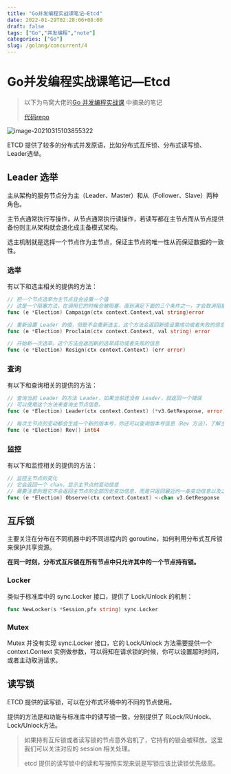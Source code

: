 ```yaml
---
title: "Go并发编程实战课笔记—Etcd"
date: 2022-01-29T02:28:06+08:00
draft: false
tags: ["Go","并发编程","note"]
categories: ["Go"]
slug: /golang/concurrent/4
---
```



# Go并发编程实战课笔记—Etcd

> 以下为鸟窝大佬的[Go 并发编程实战课](https://time.geekbang.org/column/intro/100061801) 中摘录的笔记
> 
> [代码repo](https://github.com/catwithtudou/golang_concurrent_examples/tree/master/etcd)



![image-20210315103855322](https://img.zhengyua.cn/20210315103900.png)



ETCD 提供了较多的分布式并发原语，比如分布式互斥锁、分布式读写锁、Leader选举。

## Leader 选举

主从架构的服务节点分为主（Leader、Master）和从（Follower、Slave）两种角色。

主节点通常执行写操作，从节点通常执行读操作，若读写都在主节点而从节点提供备份则主从架构就会退化成主备模式架构。

选主机制就是选择一个节点作为主节点，保证主节点的唯一性从而保证数据的一致性。

### 选举

有以下和选主相关的提供的方法：

```go
// 把一个节点选举为主节点且会设置一个值
// 这是一个阻塞方法，在调用它的时候会被阻塞，直到满足下面的三个条件之一，才会取消阻塞。成功当选为主；此方法返回错误；ctx 被取消
func (e *Election) Campaign(ctx context.Context,val string)error

// 重新设置 Leader 的值，但是不会重新选主，这个方法会返回新值设置成功或者失败的信息
func (e *Election) Proclaim(ctx context.Context, val string) error

// 开始新一次选举。这个方法会返回新的选举成功或者失败的信息
func (e *Election) Resign(ctx context.Context) (err error)
```

### 查询

有以下和查询相关的提供的方法：

```go
// 查询当前 Leader 的方法 Leader，如果当前还没有 Leader，就返回一个错误
// 可以使用这个方法来查询主节点信息。
func (e *Election) Leader(ctx context.Context) (*v3.GetResponse, error)

// 每次主节点的变动都会生成一个新的版本号，你还可以查询版本号信息（Rev 方法），了解主节点变动情况
func (e *Election) Rev() int64
```

### 监控

有以下和监控相关的提供的方法：

```go
// 监控主节点的变化
// 它会返回一个 chan，显示主节点的变动信息
// 需要注意的是它不会返回主节点的全部历史变动信息，而是只返回最近的一条变动信息以及之后的变动信息
func (e *Election) Observe(ctx context.Context) <-chan v3.GetResponse
```

## 互斥锁

主要关注在分布在不同机器中的不同进程内的 goroutine，如何利用分布式互斥锁来保护共享资源。

**在同一时刻，分布式互斥锁在所有节点中只允许其中的一个节点持有锁。**

### Locker

类似于标准库中的 sync.Locker 接口，提供了 Lock/Unlock 的机制：

```go
func NewLocker(s *Session,pfx string) sync.Locker
```

### Mutex

Mutex 并没有实现 sync.Locker 接口，它的 Lock/Unlock 方法需要提供一个 context.Context 实例做参数，可以得知在请求锁的时候，你可以设置超时时间，或者主动取消请求。

## 读写锁

ETCD 提供的读写锁，可以在分布式环境中的不同的节点使用。

提供的方法是和功能与标准库中的读写锁一致，分别提供了 RLock/RUnlock、Lock/Unlock方法。

> 如果持有互斥锁或者读写锁的节点意外宕机了，它持有的锁会被释放。这里我们可以关注对应的 session 相关处理。
>
> etcd 提供的读写锁中的读和写按照实现来说是写锁应该比读锁优先级高。